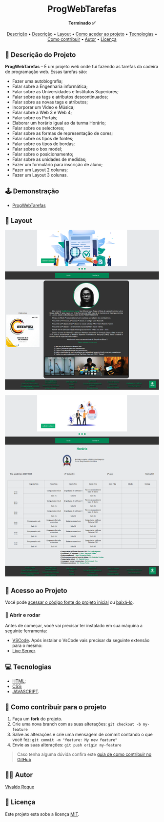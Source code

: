 <div align="center">
  <h1>ProgWebTarefas</h1>
</div>

<h4 align="center"> 
	Terminado ✅
</h4>

<p align="center">
  <a href="#-descrição-do-projeto">Descrição</a> •
  <a href="#-demonstração">Descrição</a> •
  <a href="#-layout">Layout</a> • 
  <a href="#-acesso-ao-projeto">Como aceder ao projeto</a> • 
  <a href="#-tecnologias">Tecnologias</a> • 
  <a href="#-como-contribuir-para-o-projeto">Como contribuir</a> • 
  <a href="#-autor">Autor</a> • 
  <a href="#-licença">Licença</a>
</p>

## 📝 Descrição do Projeto
**ProgWebTarefas** –  É um projeto web onde fui fazendo as tarefas da cadeira de programação web.
Essas tarefas são:

- Fazer uma autobiografia;
- Falar sobre a Engenharia informática;
- Falar sobre as Universidades e Institutos Superiores;
- Falar sobre as tags e atributos descontinuados;
- Falar sobre as novas tags e atributos;
- Incorporar um Video e Música;
- Falar sobre a Web 3 e Web 4;
- Falar sobre os Portais;
- Elaborar um horário igual ao da turma Horário;
- Falar sobre os selectores;
- Falar sobre as formas de representação de cores;
- Falar sobre os tipos de fontes;
- Falar sobre os tipos de bordas;
- Falar sobre o box model;
- Falar sobre o posicionamento;
- Falar sobre as unidades de medidas;
- Fazer um formulário para inscrição de aluno;
- Fazer um Layout 2 colunas;
- Fazer um Layout 3 colunas.

## 🕹️ Demonstração
- <a href="https://vivaldo-roque.github.io/ProgWebTarefas/" target="_blank">ProgWebTarefas</a>

## 🎨 Layout
![Captura de Ecrã (1)](img/showcase/ex1.png)

![Captura de Ecrã (2)](img/showcase/ex2.png)

## 📁 Acesso ao Projeto
Você pode [acessar o código fonte do projeto inicial](/) ou [baixá-lo](https://github.com/Vivaldo-Roque/ProgWebTarefas/archive/refs/heads/master.zip).

### 🎲 Abrir e rodar
Antes de começar, você vai precisar ter instalado em sua máquina a seguinte ferramenta:
- [VSCode](https://code.visualstudio.com/).
Após instalar o VsCode vais precisar da seguinte extensão para o mesmo:
- [Live Server](https://marketplace.visualstudio.com/items?itemName=ritwickdey.LiveServer).

## 💻 Tecnologias
- [HTML](https://www.w3schools.com/html/);
- [CSS](https://www.w3schools.com/css/);
- [JAVASCRIPT](https://www.w3schools.com/js/).

## 💪 Como contribuir para o projeto
1. Faça um **fork** do projeto.
2. Crie uma nova branch com as suas alterações: `git checkout -b my-feature`
3. Salve as alterações e crie uma mensagem de commit contando o que você fez: `git commit -m "feature: My new feature"`
4. Envie as suas alterações: `git push origin my-feature`
> Caso tenha alguma dúvida confira este [guia de como contribuir no GitHub](./CONTRIBUTING.md)

## 👨‍💻 Autor
[Vivaldo Roque](https://github.com/Vivaldo-Roque/)
  
## 📝 Licença

Este projeto esta sobe a licença [MIT](./LICENSE).
